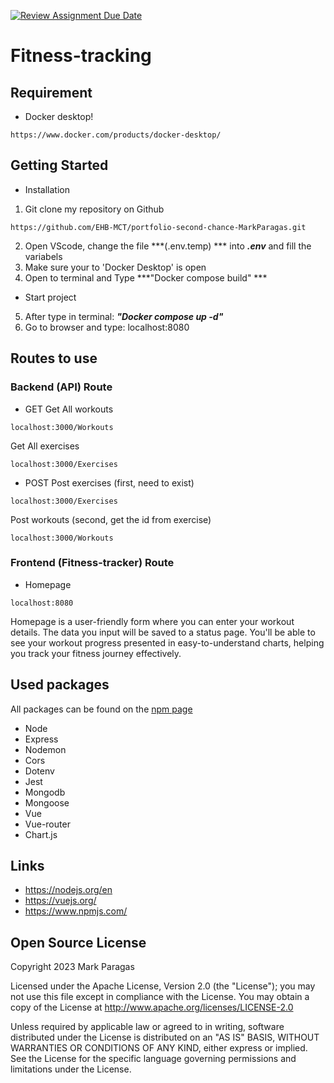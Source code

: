 [![Review Assignment Due Date](https://classroom.github.com/assets/deadline-readme-button-24ddc0f5d75046c5622901739e7c5dd533143b0c8e959d652212380cedb1ea36.svg)](https://classroom.github.com/a/DhYPBlwE)
# Fitness-tracking

## Requirement
- Docker desktop! 
```
https://www.docker.com/products/docker-desktop/
```

## Getting Started
- Installation
1. Git clone my repository on Github
```
https://github.com/EHB-MCT/portfolio-second-chance-MarkParagas.git
```
2. Open VScode, change the file  ***(.env.temp) *** into  ***.env*** and fill the variabels
3. Make sure your to 'Docker Desktop' is open
4. Open to terminal and Type  ***"Docker compose build" ***
- Start project
5. After type in terminal:  ***"Docker compose up -d"***
6. Go to browser and type: localhost:8080

## Routes to use

### Backend (API) Route

- GET
Get All workouts
```
localhost:3000/Workouts
```

Get All exercises
```
localhost:3000/Exercises
```

- POST
Post exercises (first, need to exist)
```
localhost:3000/Exercises
```

Post workouts (second, get the id from exercise)
```
localhost:3000/Workouts
```

### Frontend (Fitness-tracker) Route

- Homepage
```
localhost:8080
```

Homepage is a user-friendly form where you can enter your workout details. The data you input will be saved to a status page. 
You'll be able to see your workout progress presented in easy-to-understand charts, helping you track your fitness journey effectively.

## Used packages
All packages can be found on the [npm page](https://www.npmjs.com)
- Node
- Express
- Nodemon
- Cors
- Dotenv
- Jest
- Mongodb
- Mongoose
- Vue
- Vue-router
- Chart.js

## Links
- https://nodejs.org/en
- https://vuejs.org/
- https://www.npmjs.com/

## Open Source License

   Copyright 2023 Mark Paragas

   Licensed under the Apache License, Version 2.0 (the "License");
   you may not use this file except in compliance with the License.
   You may obtain a copy of the License at http://www.apache.org/licenses/LICENSE-2.0

   Unless required by applicable law or agreed to in writing, software
   distributed under the License is distributed on an "AS IS" BASIS,
   WITHOUT WARRANTIES OR CONDITIONS OF ANY KIND, either express or implied.
   See the License for the specific language governing permissions and
   limitations under the License.
